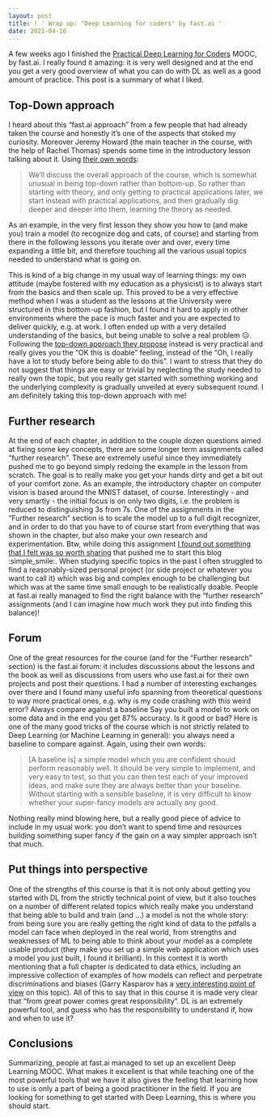 ```yaml
---
layout: post
title: ! ' Wrap up: "Deep Learning for coders" by fast.ai '
date: 2021-04-16
---
```


A few weeks ago I finished the [Practical Deep Learning for Coders](https://course.fast.ai/) MOOC, by fast.ai. I really found it amazing: it is very well designed and at the end you get a very good overview of what you can do with DL as well as a good amount of practice. This post is a summary of what I liked.

## Top-Down approach
I heard about this “fast.ai approach” from a few people that had already taken the course and honestly it’s one of the aspects that stoked my curiosity. Moreover Jeremy Howard (the main teacher in the course, with the help of Rachel Thomas) spends some time in the introductory lesson talking about it. Using [their own words](https://www.fast.ai/2019/01/24/course-v3/):
> We’ll discuss the overall approach of the course, which is somewhat unusual in being top-down rather than bottom-up. So rather than starting with theory, and only getting to practical applications later, we start instead with practical applications, and then gradually dig deeper and deeper into them, learning the theory as needed. 

As an example, in the very first lesson they show you how to (and make you) train a model (to recognize dog and cats, of course) and starting from there in the following lessons you iterate over and over, every time expanding a little bit, and therefore touching all the various usual topics needed to understand what is going on.

This is kind of a big change in my usual way of learning things: my own attitude (maybe fostered with my education as a physicist) is to always start from the basics and then scale up. This proved to be a very effective method when I was a student as the lessons at the University were structured in this bottom-up fashion, but I found it hard to apply in other environments where the pace is much faster and you are expected to deliver quickly, e.g. at work. I often ended up with a very detailed understanding of the basics, but being unable to solve a real problem :expressionless:.
Following the [top-down approach they propose](https://www.gse.harvard.edu/news/uk/09/01/education-bat-seven-principles-educators) instead is very practical and really gives you the “OK this is doable” feeling, instead of the “Oh, I really have a lot to study before being able to do this”. I want to stress that they do not suggest that things are easy or trivial by neglecting the study needed to really own the topic, but you really get started with something working and the underlying complexity is gradually unveiled at every subsequent round.
I am definitely taking this top-down approach with me!

## Further research
At the end of each chapter, in addition to the couple dozen questions aimed at fixing some key concepts, there are some longer term assignments called “further research”. These are extremely useful since they immediately pushed me to go beyond simply redoing the example in the lesson from scratch. The goal is to really make you get your hands dirty and get a bit out of your comfort zone. As an example, the introductory chapter on computer vision is based around the MNIST dataset, of course. Interestingly - and very smartly - the initial focus is on only two digits, i.e. the problem is reduced to distinguishing 3s from 7s. One of the assignments in the “Further research” section is to scale the model up to a full digit recognizer, and in order to do that you have to of course start from everything that was shown in the chapter, but also make your own research and experimentation. Btw, while doing this assignment [I found out something that I felt was so worth sharing](https://francescolosterzo.github.io/posts/logsoftmax) that pushed me to start this blog :simple_smile:.
When studying specific topics in the past I often struggled to find a reasonably-sized personal project (or side project or whatever you want to call it) which was big and complex enough to be challenging but which was at the same time small enough to be realistically doable. People at fast.ai really managed to find the right balance with the “further research” assignments (and I can imagine how much work they put into finding this balance)!

## Forum
One of the great resources for the course (and for the “Further research” section) is the fast.ai forum: it includes discussions about the lessons and the book as well as discussions from users who use fast.ai for their own projects and post their questions. I had a number of interesting exchanges over there and I found many useful info spanning from theoretical questions to way more practical ones, e.g. why is my code crashing with this weird error?
Always compare against a baseline
Say you built a model to work on some data and in the end you get 87% accuracy. Is it good or bad? Here is one of the many good tricks of the course which is not strictly related to Deep Learning (or Machine Learning in general): you always need a baseline to compare against. Again, using their own words:
> [A baseline is] a simple model which you are confident should perform reasonably well. It should be very simple to implement, and very easy to test, so that you can then test each of your improved ideas, and make sure they are always better than your baseline. Without starting with a sensible baseline, it is very difficult to know whether your super-fancy models are actually any good.

Nothing really mind blowing here, but a really good piece of advice to include in my usual work: you don’t want to spend time and resources building something super fancy if the gain on a way simpler approach isn’t that much.

## Put things into perspective
One of the strengths of this course is that it is not only about getting you started with DL from the strictly technical point of view, but it also touches on a number of different related topics which really make you understand that being able to build and train (and …) a model is not the whole story: from being sure you are really getting the right kind of data to the pitfalls a model can face when deployed in the real world, from strengths and weaknesses of ML to being able to think about your model as a complete usable product (they make you set up a simple web application which uses a model you just built, I found it brilliant). In this context it is worth mentioning that a full chapter is dedicated to data ethics, including an impressive collection of examples of how models can reflect and perpetrate discriminations and biases (Garry Kasparov has a [very interesting point of view](https://www.wired.com/story/defeated-chess-champ-garry-kasparov-made-peace-ai/) on this topic).
All of this to say that in this course it is made very clear that “from great power comes great responsibility”. DL is an extremely powerful tool, and guess who has the responsibility to understand if, how and when to use it?

## Conclusions
Summarizing, people at fast.ai managed to set up an excellent Deep Learning MOOC. What makes it excellent is that while teaching one of the most powerful tools that we have it also gives the feeling that learning how to use is only a part of being a good practitioner in the field. If you are looking for something to get started with Deep Learning, this is where you should start.
